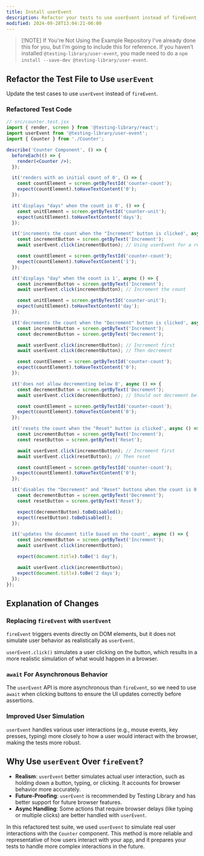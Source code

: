 ```yaml
---
title: Install userEvent
description: Refactor your tests to use userEvent instead of fireEvent.
modified: 2024-09-28T13:04:21-06:00
---
```


> \[!NOTE] If You're Not Using the Example Repository
> I've already done this for you, but I'm going to include this for reference. If you haven’t installed `@testing-library/user-event`, you made need to do a `npm install --save-dev @testing-library/user-event`.

## Refactor the Test File to Use `userEvent`

Update the test cases to use `userEvent` instead of `fireEvent`.

### Refactored Test Code

```jsx
// src/counter.test.jsx
import { render, screen } from '@testing-library/react';
import userEvent from '@testing-library/user-event';
import { Counter } from './Counter';

describe('Counter Component', () => {
  beforeEach(() => {
    render(<Counter />);
  });

  it('renders with an initial count of 0', () => {
    const countElement = screen.getByTestId('counter-count');
    expect(countElement).toHaveTextContent('0');
  });

  it('displays "days" when the count is 0', () => {
    const unitElement = screen.getByTestId('counter-unit');
    expect(unitElement).toHaveTextContent('days');
  });

  it('increments the count when the "Increment" button is clicked', async () => {
    const incrementButton = screen.getByText('Increment');
    await userEvent.click(incrementButton); // Using userEvent for a real click event

    const countElement = screen.getByTestId('counter-count');
    expect(countElement).toHaveTextContent('1');
  });

  it('displays "day" when the count is 1', async () => {
    const incrementButton = screen.getByText('Increment');
    await userEvent.click(incrementButton); // Increment the count

    const unitElement = screen.getByTestId('counter-unit');
    expect(unitElement).toHaveTextContent('day');
  });

  it('decrements the count when the "Decrement" button is clicked', async () => {
    const incrementButton = screen.getByText('Increment');
    const decrementButton = screen.getByText('Decrement');

    await userEvent.click(incrementButton); // Increment first
    await userEvent.click(decrementButton); // Then decrement

    const countElement = screen.getByTestId('counter-count');
    expect(countElement).toHaveTextContent('0');
  });

  it('does not allow decrementing below 0', async () => {
    const decrementButton = screen.getByText('Decrement');
    await userEvent.click(decrementButton); // Should not decrement below 0

    const countElement = screen.getByTestId('counter-count');
    expect(countElement).toHaveTextContent('0');
  });

  it('resets the count when the "Reset" button is clicked', async () => {
    const incrementButton = screen.getByText('Increment');
    const resetButton = screen.getByText('Reset');

    await userEvent.click(incrementButton); // Increment first
    await userEvent.click(resetButton); // Then reset

    const countElement = screen.getByTestId('counter-count');
    expect(countElement).toHaveTextContent('0');
  });

  it('disables the "Decrement" and "Reset" buttons when the count is 0', () => {
    const decrementButton = screen.getByText('Decrement');
    const resetButton = screen.getByText('Reset');

    expect(decrementButton).toBeDisabled();
    expect(resetButton).toBeDisabled();
  });

  it('updates the document title based on the count', async () => {
    const incrementButton = screen.getByText('Increment');
    await userEvent.click(incrementButton);

    expect(document.title).toBe('1 day');

    await userEvent.click(incrementButton);
    expect(document.title).toBe('2 days');
  });
});
```

## Explanation of Changes

### Replacing `fireEvent` with `userEvent`

`fireEvent` triggers events directly on DOM elements, but it does not simulate user behavior as realistically as `userEvent`.

`userEvent.click()` simulates a user clicking on the button, which results in a more realistic simulation of what would happen in a browser.

### `await` For Asynchronous Behavior

The `userEvent` API is more asynchronous than `fireEvent`, so we need to use `await` when clicking buttons to ensure the UI updates correctly before assertions.

### Improved User Simulation

`userEvent` handles various user interactions (e.g., mouse events, key presses, typing) more closely to how a user would interact with the browser, making the tests more robust.

## Why Use `userEvent` Over `fireEvent`?

- **Realism**: `userEvent` better simulates actual user interaction, such as holding down a button, typing, or clicking. It accounts for browser behavior more accurately.
- **Future-Proofing**: `userEvent` is recommended by Testing Library and has better support for future browser features.
- **Async Handling**: Some actions that require browser delays (like typing or multiple clicks) are better handled with `userEvent`.

In this refactored test suite, we used `userEvent` to simulate real user interactions with the `Counter` component. This method is more reliable and representative of how users interact with your app, and it prepares your tests to handle more complex interactions in the future.
